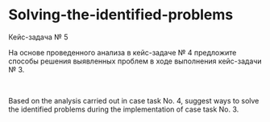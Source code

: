 # Solving-the-identified-problems
<p>Кейс-задача № 5</p>
<p>На основе проведенного анализа в кейс-задаче № 4 предложите способы решения выявленных проблем в ходе выполнения кейс-задачи № 3.</p>
<br>
<p>Based on the analysis carried out in case task No. 4, suggest ways to solve the identified problems during the implementation of case task No. 3.</p>

